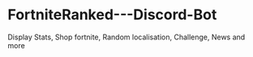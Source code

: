 # FortniteRanked---Discord-Bot
Display Stats, Shop fortnite, Random localisation, Challenge, News and more
